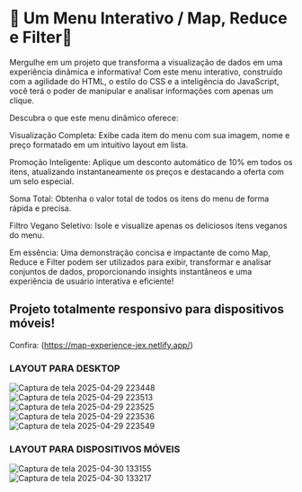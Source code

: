 <h1>🚀 Um Menu Interativo / Map, Reduce e Filter🚀</h1>

Mergulhe em um projeto que transforma a visualização de dados em uma experiência dinâmica e informativa! Com este menu interativo, construído com a agilidade do HTML, o estilo do CSS e a inteligência do JavaScript, você terá o poder de manipular e analisar informações com apenas um clique.

Descubra o que este menu dinâmico oferece:

Visualização Completa: Exibe cada item do menu com sua imagem, nome e preço formatado em um intuitivo layout em lista.

Promoção Inteligente: Aplique um desconto automático de 10% em todos os itens, atualizando instantaneamente os preços e destacando a oferta com um selo especial.

Soma Total: Obtenha o valor total de todos os itens do menu de forma rápida e precisa.

Filtro Vegano Seletivo: Isole e visualize apenas os deliciosos itens veganos do menu.

Em essência: Uma demonstração concisa e impactante de como Map, Reduce e Filter podem ser utilizados para exibir, transformar e analisar conjuntos de dados, proporcionando insights instantâneos e uma experiência de usuário interativa e eficiente!

<h2>Projeto totalmente responsivo para dispositivos móveis!</h2>

Confira: (https://map-experience-jex.netlify.app/)


<h3>LAYOUT PARA DESKTOP</h3>

![Captura de tela 2025-04-29 223448](https://github.com/user-attachments/assets/d401126b-48dd-4fc1-b991-c8b2cd85f121)
![Captura de tela 2025-04-29 223513](https://github.com/user-attachments/assets/9f95af34-3a1b-40db-b3d3-a683607a182f)
![Captura de tela 2025-04-29 223525](https://github.com/user-attachments/assets/08ee8e7f-9086-40de-a6ee-53cbda0056b2)
![Captura de tela 2025-04-29 223536](https://github.com/user-attachments/assets/b698d26c-ce3b-4b72-acb9-008e26ccf8d8)
![Captura de tela 2025-04-29 223549](https://github.com/user-attachments/assets/b35ed8b8-1f0f-4d89-8986-9b9aee8e2f88)

<h3>LAYOUT PARA DISPOSITIVOS MÓVEIS</h3>

![Captura de tela 2025-04-30 133155](https://github.com/user-attachments/assets/d7084d29-6f49-451e-b41b-be6e65ed9c8b)
![Captura de tela 2025-04-30 133217](https://github.com/user-attachments/assets/fd7c6c50-bec0-4591-a814-12f59454e6e8)

